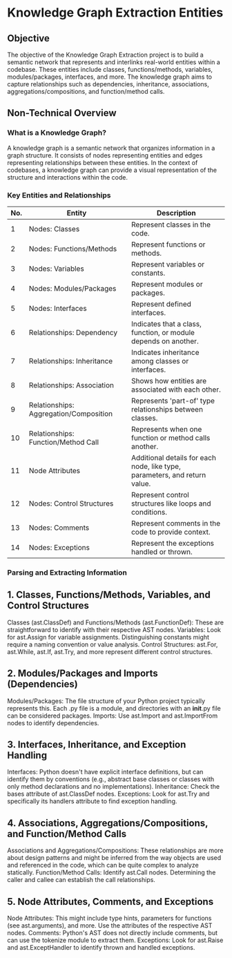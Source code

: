 # Knowledge Graph Extraction Entities

## Objective

The objective of the Knowledge Graph Extraction project is to build a semantic network that represents and interlinks real-world entities within a codebase. These entities include classes, functions/methods, variables, modules/packages, interfaces, and more. The knowledge graph aims to capture relationships such as dependencies, inheritance, associations, aggregations/compositions, and function/method calls.

## Non-Technical Overview

### What is a Knowledge Graph?

A knowledge graph is a semantic network that organizes information in a graph structure. It consists of nodes representing entities and edges representing relationships between these entities. In the context of codebases, a knowledge graph can provide a visual representation of the structure and interactions within the code.

### Key Entities and Relationships

| No. | Entity                   | Description                                            |
|-----|--------------------------|--------------------------------------------------------|
| 1   | Nodes: Classes           | Represent classes in the code.                         |
| 2   | Nodes: Functions/Methods | Represent functions or methods.                        |
| 3   | Nodes: Variables         | Represent variables or constants.                     |
| 4   | Nodes: Modules/Packages   | Represent modules or packages.                        |
| 5   | Nodes: Interfaces        | Represent defined interfaces.                         |
| 6   | Relationships: Dependency | Indicates that a class, function, or module depends on another. |
| 7   | Relationships: Inheritance | Indicates inheritance among classes or interfaces.   |
| 8   | Relationships: Association | Shows how entities are associated with each other.    |
| 9   | Relationships: Aggregation/Composition | Represents 'part-of' type relationships between classes. |
| 10  | Relationships: Function/Method Call | Represents when one function or method calls another. |
| 11  | Node Attributes          | Additional details for each node, like type, parameters, and return value. |
| 12  | Nodes: Control Structures | Represent control structures like loops and conditions. |
| 13  | Nodes: Comments           | Represent comments in the code to provide context.    |
| 14  | Nodes: Exceptions         | Represent the exceptions handled or thrown.           |


### Parsing and Extracting Information

## 1. Classes, Functions/Methods, Variables, and Control Structures
Classes (ast.ClassDef) and Functions/Methods (ast.FunctionDef): These are straightforward to identify with their respective AST nodes.
Variables: Look for ast.Assign for variable assignments. Distinguishing constants might require a naming convention or value analysis.
Control Structures: ast.For, ast.While, ast.If, ast.Try, and more represent different control structures.

## 2. Modules/Packages and Imports (Dependencies)
Modules/Packages: The file structure of your Python project typically represents this. Each .py file is a module, and directories with an __init__.py file can be considered packages.
Imports: Use ast.Import and ast.ImportFrom nodes to identify dependencies.

## 3. Interfaces, Inheritance, and Exception Handling
Interfaces: Python doesn't have explicit interface definitions, but can identify them by conventions (e.g., abstract base classes or classes with only method declarations and no implementations).
Inheritance: Check the bases attribute of ast.ClassDef nodes.
Exceptions: Look for ast.Try and specifically its handlers attribute to find exception handling.

## 4. Associations, Aggregations/Compositions, and Function/Method Calls
Associations and Aggregations/Compositions: These relationships are more about design patterns and might be inferred from the way objects are used and referenced in the code, which can be quite complex to analyze statically.
Function/Method Calls: Identify ast.Call nodes. Determining the caller and callee can establish the call relationships.

## 5. Node Attributes, Comments, and Exceptions
Node Attributes: This might include type hints, parameters for functions (see ast.arguments), and more. Use the attributes of the respective AST nodes.
Comments: Python's AST does not directly include comments, but can use the tokenize module to extract them.
Exceptions: Look for ast.Raise and ast.ExceptHandler to identify thrown and handled exceptions.


